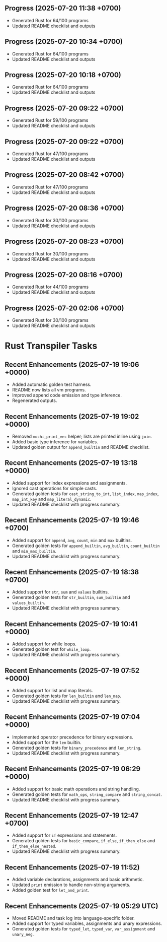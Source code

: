 ## Progress (2025-07-20 11:38 +0700)
- Generated Rust for 64/100 programs
- Updated README checklist and outputs

## Progress (2025-07-20 10:34 +0700)
- Generated Rust for 64/100 programs
- Updated README checklist and outputs

## Progress (2025-07-20 10:18 +0700)
- Generated Rust for 64/100 programs
- Updated README checklist and outputs

## Progress (2025-07-20 09:22 +0700)
- Generated Rust for 59/100 programs
- Updated README checklist and outputs

## Progress (2025-07-20 09:22 +0700)
- Generated Rust for 47/100 programs
- Updated README checklist and outputs

## Progress (2025-07-20 08:42 +0700)
- Generated Rust for 47/100 programs
- Updated README checklist and outputs

## Progress (2025-07-20 08:36 +0700)
- Generated Rust for 30/100 programs
- Updated README checklist and outputs

## Progress (2025-07-20 08:23 +0700)
- Generated Rust for 30/100 programs
- Updated README checklist and outputs

## Progress (2025-07-20 08:16 +0700)
- Generated Rust for 44/100 programs
- Updated README checklist and outputs

## Progress (2025-07-20 02:06 +0700)
- Generated Rust for 30/100 programs
- Updated README checklist and outputs

# Rust Transpiler Tasks
## Recent Enhancements (2025-07-19 19:06 +0000)
- Added automatic golden test harness.
- README now lists all vm programs.
- Improved append code emission and type inference.
- Regenerated outputs.

## Recent Enhancements (2025-07-19 19:02 +0000)
- Removed `mochi_print_vec` helper; lists are printed inline using `join`.
- Added basic type inference for variables.
- Updated golden output for `append_builtin` and README checklist.

## Recent Enhancements (2025-07-19 13:18 +0000)
- Added support for index expressions and assignments.
- Ignored cast operations for simple casts.
- Generated golden tests for `cast_string_to_int`, `list_index`, `map_index`, `map_int_key` and `map_literal_dynamic`.
- Updated README checklist with progress summary.

## Recent Enhancements (2025-07-19 19:46 +0700)
- Added support for `append`, `avg`, `count`, `min` and `max` builtins.
- Generated golden tests for `append_builtin`, `avg_builtin`, `count_builtin` and `min_max_builtin`.
- Updated README checklist with progress summary.

## Recent Enhancements (2025-07-19 18:38 +0700)
- Added support for `str`, `sum` and `values` builtins.
- Generated golden tests for `str_builtin`, `sum_builtin` and `values_builtin`.
- Updated README checklist with progress summary.

## Recent Enhancements (2025-07-19 10:41 +0000)
- Added support for while loops.
- Generated golden test for `while_loop`.
- Updated README checklist with progress summary.

## Recent Enhancements (2025-07-19 07:52 +0000)
- Added support for list and map literals.
- Generated golden tests for `len_builtin` and `len_map`.
- Updated README checklist with progress summary.

## Recent Enhancements (2025-07-19 07:04 +0000)
- Implemented operator precedence for binary expressions.
- Added support for the `len` builtin.
- Generated golden tests for `binary_precedence` and `len_string`.
- Updated README checklist with progress summary.

## Recent Enhancements (2025-07-19 06:29 +0000)
- Added support for basic math operations and string handling.
- Generated golden tests for `math_ops`, `string_compare` and `string_concat`.
- Updated README checklist with progress summary.

## Recent Enhancements (2025-07-19 12:47 +0700)
- Added support for `if` expressions and statements.
- Generated golden tests for `basic_compare`, `if_else`, `if_then_else` and `if_then_else_nested`.
- Updated README checklist with progress summary.

## Recent Enhancements (2025-07-19 11:52)
- Added variable declarations, assignments and basic arithmetic.
- Updated `print` emission to handle non-string arguments.
- Added golden test for `let_and_print`.

## Recent Enhancements (2025-07-19 05:29 UTC)
- Moved README and task log into language-specific folder.
- Added support for typed variables, assignments and unary expressions.
- Generated golden tests for `typed_let`, `typed_var`, `var_assignment` and `unary_neg`.

